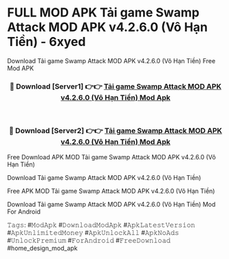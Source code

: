 # FULL MOD APK Tải game Swamp Attack MOD APK v4.2.6.0 (Vô Hạn Tiền) - 6xyed
Download Tải game Swamp Attack MOD APK v4.2.6.0 (Vô Hạn Tiền) Free Mod APK

<div align="center">
<h3>🔴 Download [Server1] 👉👉 <a href="https://apk-comot.site?title=Tải_game_Swamp_Attack_MOD_APK_v4.2.6.0_(Vô_Hạn_Tiền)">Tải game Swamp Attack MOD APK v4.2.6.0 (Vô Hạn Tiền) Mod Apk</a></h3><br>

<h3>🔴 Download [Server2] 👉👉 <a href="https://apk-comot.site?title=Tải_game_Swamp_Attack_MOD_APK_v4.2.6.0_(Vô_Hạn_Tiền)">Tải game Swamp Attack MOD APK v4.2.6.0 (Vô Hạn Tiền) Mod Apk</a></h3>
</div>


Free Download APK MOD Tải game Swamp Attack MOD APK v4.2.6.0 (Vô Hạn Tiền)

Download Tải game Swamp Attack MOD APK v4.2.6.0 (Vô Hạn Tiền) 

Free APK MOD Tải game Swamp Attack MOD APK v4.2.6.0 (Vô Hạn Tiền) 

Download Tải game Swamp Attack MOD APK v4.2.6.0 (Vô Hạn Tiền) Mod For Android

𝚃𝚊𝚐𝚜: #𝙼𝚘𝚍𝙰𝚙𝚔 #𝙳𝚘𝚠𝚗𝚕𝚘𝚊𝚍𝙼𝚘𝚍𝙰𝚙𝚔 #𝙰𝚙𝚔𝙻𝚊𝚝𝚎𝚜𝚝𝚅𝚎𝚛𝚜𝚒𝚘𝚗 #𝙰𝚙𝚔𝚄𝚗𝚕𝚒𝚖𝚒𝚝𝚎𝚍𝙼𝚘𝚗𝚎𝚢 #𝙰𝚙𝚔𝚄𝚗𝚕𝚘𝚌𝚔𝙰𝚕𝚕 #𝙰𝚙𝚔𝙽𝚘𝙰𝚍𝚜 #𝚄𝚗𝚕𝚘𝚌𝚔𝙿𝚛𝚎𝚖𝚒𝚞𝚖 #𝙵𝚘𝚛𝙰𝚗𝚍𝚛𝚘𝚒𝚍 #𝙵𝚛𝚎𝚎𝙳𝚘𝚠𝚗𝚕𝚘𝚊𝚍 #home_design_mod_apk